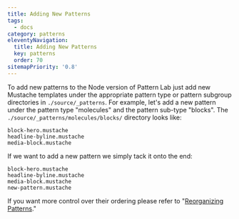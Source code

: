 ```yaml
---
title: Adding New Patterns
tags:
  - docs
category: patterns
eleventyNavigation:
  title: Adding New Patterns
  key: patterns
  order: 70
sitemapPriority: '0.8'
---
```


To add new patterns to the Node version of Pattern Lab just add new Mustache templates under the appropriate pattern type or pattern subgroup directories in `./source/_patterns`. For example, let's add a new pattern under the pattern type "molecules" and the pattern sub-type "blocks". The `./source/_patterns/molecules/blocks/` directory looks like:

    block-hero.mustache
    headline-byline.mustache
    media-block.mustache

If we want to add a new pattern we simply tack it onto the end:

    block-hero.mustache
    headline-byline.mustache
    media-block.mustache
    new-pattern.mustache

If you want more control over their ordering please refer to "[Reorganizing Patterns](/docs/reorganizing-patterns/)."
